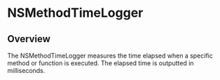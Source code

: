 NSMethodTimeLogger
==================

Overview
----------

The NSMethodTimeLogger measures the time elapsed when a specific method or function is executed.  The elapsed time is outputted in milliseconds.
